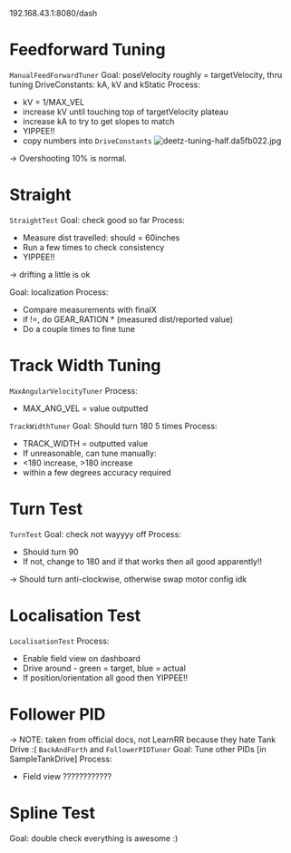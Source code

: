 192.168.43.1:8080/dash

# Feedforward Tuning
``ManualFeedForwardTuner``
Goal: poseVelocity roughly = targetVelocity, thru tuning DriveConstants: kA, kV and kStatic
Process:
* kV = 1/MAX_VEL
* increase kV until touching top of targetVelocity plateau
* increase kA to try to get slopes to match
* YIPPEE!!
* copy numbers into ``DriveConstants``
![deetz-tuning-half.da5fb022.jpg](..%2F..%2F..%2F..%2F..%2F..%2F..%2F..%2F..%2FAppData%2FLocal%2FTemp%2Fdeetz-tuning-half.da5fb022.jpg)

-> Overshooting 10% is normal.

# Straight
``StraightTest``
Goal: check good so far
Process:
* Measure dist travelled: should = 60inches
* Run a few times to check consistency
* YIPPEE!!

-> drifting a little is ok

Goal: localization
Process:
* Compare measurements with finalX
* if !=, do GEAR_RATION * (measured dist/reported value)
* Do a couple times to fine tune

# Track Width Tuning
``MaxAngularVelocityTuner``
Process:
* MAX_ANG_VEL = value outputted

``TrackWidthTuner``
Goal: Should turn 180 5 times
Process:
* TRACK_WIDTH = outputted value
* If unreasonable, can tune manually:
* <180 increase, >180 increase
* within a few degrees accuracy required

# Turn Test
``TurnTest``
Goal: check not wayyyy off
Process:
* Should turn 90
* If not, change to 180 and if that works then all good apparently!!

-> Should turn anti-clockwise, otherwise swap motor config idk

# Localisation Test
``LocalisationTest``
Process:
* Enable field view on dashboard
* Drive around - green = target, blue = actual
* If position/orientation all good then YIPPEE!!

# Follower PID 
-> NOTE: taken from official docs, not LearnRR because they hate Tank Drive :(
``BackAndForth`` and ``FollowerPIDTuner``
Goal: Tune other PIDs [in SampleTankDrive]
Process:
* Field view
????????????


# Spline Test
Goal: double check everything is awesome :)